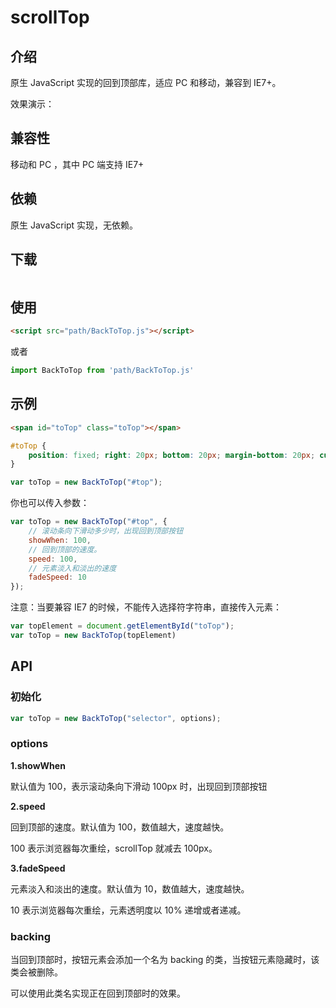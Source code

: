 # scrollTop

## 介绍

原生 JavaScript 实现的回到顶部库，适应 PC 和移动，兼容到 IE7+。

效果演示：

## 兼容性

移动和 PC ，其中 PC 端支持 IE7+ 

## 依赖

原生 JavaScript 实现，无依赖。

## 下载

```js

```

## 使用

```html
<script src="path/BackToTop.js"></script>
```

或者

```js
import BackToTop from 'path/BackToTop.js'
```

## 示例

```html
<span id="toTop" class="toTop"></span>
```

```css
#toTop {
    position: fixed; right: 20px; bottom: 20px; margin-bottom: 20px; cursor: pointer; width: 0; height: 0; border-top: 30px solid transparent; border-bottom: 60px solid #3498db; border-left: 30px solid transparent; border-right: 30px solid transparent; 
}
```

```js
var toTop = new BackToTop("#top");
```

你也可以传入参数：

```js
var toTop = new BackToTop("#top", {
    // 滚动条向下滑动多少时，出现回到顶部按钮
    showWhen: 100,
    // 回到顶部的速度。
    speed: 100,
    // 元素淡入和淡出的速度
    fadeSpeed: 10
});
```

注意：当要兼容 IE7 的时候，不能传入选择符字符串，直接传入元素：

```js
var topElement = document.getElementById("toTop");
var toTop = new BackToTop(topElement)
```

## API

### 初始化

```js
var toTop = new BackToTop("selector", options);
```

### options

**1.showWhen**

默认值为 100，表示滚动条向下滑动 100px 时，出现回到顶部按钮

**2.speed**

回到顶部的速度。默认值为 100，数值越大，速度越快。

100 表示浏览器每次重绘，scrollTop 就减去 100px。

**3.fadeSpeed**

元素淡入和淡出的速度。默认值为 10，数值越大，速度越快。

10 表示浏览器每次重绘，元素透明度以 10% 递增或者递减。

### backing

当回到顶部时，按钮元素会添加一个名为 backing 的类，当按钮元素隐藏时，该类会被删除。

可以使用此类名实现正在回到顶部时的效果。
